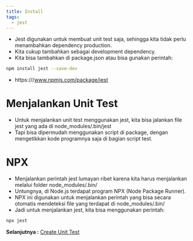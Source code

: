 ```yaml
---
title: Install
tags:
  - jest
---
```


- Jest digunakan untuk membuat unit test saja, sehingga kita tidak perlu menambahkan dependency production.
- Kita cukup tambahkan sebagai development dependency.
- Kita bisa tambahkan di package.json atau bisa gunakan perintah:

```bash
npm install jest --save-dev
```

- https:///www.npmjs.com/package/jest

# Menjalankan Unit Test

- Untuk menjalankan unit test menggunakan jest, kita bisa jalankan file jest yang ada di node_modules/.bin/jest
- Tapi bisa dipermudah menggunakan script di package, dengan mengetikkan kode programnya saja di bagian script test.

# NPX

- Menjalankan perintah jest lumayan ribet karena kita harus menjalankan melalui folder node_modules/.bin/
- Untungnya, di Node.js terdapat program NPX (Node Package Runner).
- NPX ini digunakan untuk menjalankan perintah yang bisa secara otomatis mendeteksi file yang terdapat di node_modules/.bin/
- Jadi untuk menjalankan jest, kita bisa menggunakan perintah:

```bash
npx jest
```

**Selanjutnya :** [Create Unit Test](create.md)
